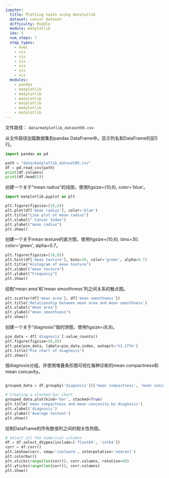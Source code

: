 ```yaml
---
jupyter:
  title: Plotting tasks using matplotlib
  dataset: cancer dataset
  difficulty: Middle
  module: matplotlib
  idx: 5
  num_steps: 7
  step_types:
    - exec
    - vis
    - vis
    - vis
    - vis
    - vis
    - vis    
  modules:
    - pandas
    - matplotlib
    - matplotlib
    - matplotlib
    - matplotlib
    - matplotlib
    - matplotlib
---
```


文件路径： `data/matplotlib_dataset05.csv`

从文件路径加载数据集到pandas DataFrame中。显示列名和DataFrame的前5行。
```python
import pandas as pd

path = "data/matplotlib_dataset05.csv"
df = pd.read_csv(path)
print(df.columns)
print(df.head(5))
```

创建一个关于"mean radius"的线图，使用figsize=(10,6), color='blue'。
    
```python
import matplotlib.pyplot as plt

plt.figure(figsize=(10,6))
plt.plot(df['mean radius'], color='blue')
plt.title("Line plot of mean radius")
plt.xlabel(" Cancer Index")
plt.ylabel("mean radius")
plt.show()
```

创建一个关于mean texture的直方图，使用figsize=(10,6), bins=30, color='green', alpha=0.7。

```python
plt.figure(figsize=(10,6))
plt.hist(df['mean texture'], bins=30, color='green', alpha=0.7)
plt.title("Histogram of mean texture")
plt.xlabel("mean texture")
plt.ylabel("Frequency")
plt.show()
```

绘制'mean area'和'mean smoothness'列之间关系的散点图。

```python
plt.scatter(df['mean area'], df['mean smoothness'])
plt.title('Relationship between mean area and mean smoothness')
plt.xlabel("mean area")
plt.ylabel("mean smoothness")
plt.show()
```

创建一个关于"diagnosis"值的饼图，使用figsize=(8,8)。

```python
pie_data = df['diagnosis'].value_counts()
plt.figure(figsize=(8,8))
plt.pie(pie_data, labels=pie_data.index, autopct='%1.1f%%')
plt.title("Pie chart of diagnosis")
plt.show()
```

按diagnosis分组，并使用堆叠条形图可视化每种诊断的mean compactness和mean concavity。

```python

grouped_data = df.groupby('diagnosis')[['mean compactness', 'mean concavity']].mean()

# Creating a stacked bar chart
grouped_data.plot(kind='bar', stacked=True)
plt.title('mean compactness and mean concavity by diagnosis')
plt.xlabel('diagnosis')
plt.ylabel('Average Content')
plt.show()
```

绘制DataFrame的所有数值列之间的相关性热图。

```python
# Select all the numerical columns
df = df.select_dtypes(include=['float64', 'int64'])
corr = df.corr()
plt.imshow(corr, cmap='coolwarm', interpolation='nearest')
plt.colorbar()
plt.xticks(range(len(corr)), corr.columns, rotation=90)
plt.yticks(range(len(corr)), corr.columns)
plt.show()
```